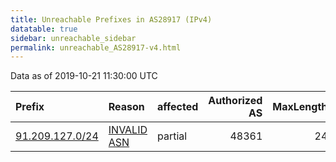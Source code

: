```yaml
---
title: Unreachable Prefixes in AS28917 (IPv4)
datatable: true
sidebar: unreachable_sidebar
permalink: unreachable_AS28917-v4.html
---
```


Data as of 2019-10-21 11:30:00 UTC


<div class="datatable-begin"></div>

| Prefix                                                   | Reason                                                                                                 | affected   |   Authorized AS |   MaxLength | Anchor                                         |   unreachable /24s |
|:---------------------------------------------------------|:-------------------------------------------------------------------------------------------------------|:-----------|----------------:|------------:|:-----------------------------------------------|-------------------:|
| [91.209.127.0/24](https://stat.ripe.net/91.209.127.0/24) | [INVALID ASN](https://rpki-validator.ripe.net/announcement-preview?asn=AS28917&prefix=91.209.127.0/24) | partial    |           48361 |          24 | [RIPE](unreachable_RIPE_NCC_RPKI_Root-v4.html) |                  1 |

<div class="datatable-end"></div>